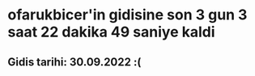 # ofarukbicer'in gidisine son 3 gun 3 saat 22 dakika 49 saniye kaldi

## Gidis tarihi: 30.09.2022 :(